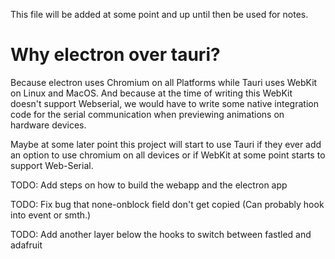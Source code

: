 
This file will be added at some point and up until then be used for notes.

# Why electron over tauri?
Because electron uses Chromium on all Platforms while Tauri uses WebKit on Linux and MacOS.
And because at the time of writing this WebKit doesn't support Webserial, we would have to write some native integration code for the serial communication when previewing animations on hardware devices.

Maybe at some later point this project will start to use Tauri if they ever add an option to use chromium on all devices or if WebKit at some point starts to support Web-Serial.

TODO: Add steps on how to build the webapp and the electron app

TODO: Fix bug that none-onblock field don't get copied (Can probably hook into event or smth.)

TODO: Add another layer below the hooks to switch between fastled and adafruit